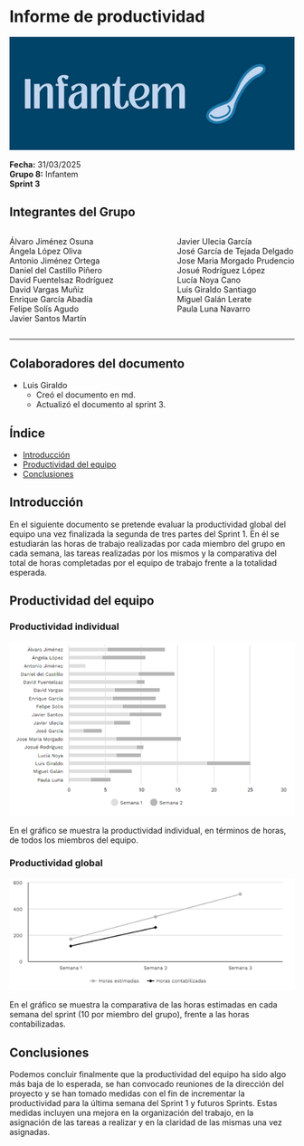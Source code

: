 # Informe de productividad

![Portada](../../images/Infantem.png)


**Fecha:** 31/03/2025  
**Grupo 8:** Infantem  
**Sprint 3**

## Integrantes del Grupo
<div style="display: flex; justify-content: space-between; gap: 2px;">
  <div>
    <ul style="padding-left: 0; list-style: none;">
      <li>Álvaro Jiménez Osuna</li>
      <li>Ángela López Oliva</li>
      <li>Antonio Jiménez Ortega</li>
      <li>Daniel del Castillo Piñero</li>
      <li>David Fuentelsaz Rodríguez</li>
      <li>David Vargas Muñiz</li>
      <li>Enrique García Abadía</li>
      <li>Felipe Solís Agudo</li>
      <li>Javier Santos Martín</li>
    </ul>
  </div>

  <div>
    <ul style="padding-left: 0; list-style: none;">
    <li>Javier Ulecia García</li>
      <li>José García de Tejada Delgado</li>
      <li>Jose Maria Morgado Prudencio</li>
      <li>Josué Rodríguez López</li>
      <li>Lucía Noya Cano</li>
      <li>Luis Giraldo Santiago</li>
      <li>Miguel Galán Lerate</li>
      <li>Paula Luna Navarro</li>
    </ul>
  </div>
</div>

---
## Colaboradores del documento

- Luis Giraldo  
  - Creó el documento en md.
  - Actualizó el documento al sprint 3.



## Índice
- [Introducción](#introducción)
- [Productividad del equipo](#productividad-del-equipo)
- [Conclusiones](#conclusiones)


## Introducción

En el siguiente documento se pretende evaluar la productividad global del equipo una vez finalizada la segunda de tres partes del Sprint 1. En él se estudiarán las horas de trabajo realizadas por cada miembro del grupo en cada semana, las tareas realizadas por los mismos y la comparativa del total de horas completadas por el equipo de trabajo frente a la totalidad esperada.

## Productividad del equipo

### Productividad individual 

![Gráfico de la productividad individual](../../images/EsfuerzoPorSemana.png)

En el gráfico se muestra la productividad individual, en términos de horas, de todos los miembros del equipo.

### Productividad global

![Gráfico de la productividad global](../../images/Productividad%20global.png)

En el gráfico se muestra la comparativa de las horas estimadas en cada semana del sprint (10 por miembro del grupo), frente a las horas contabilizadas.

## Conclusiones

Podemos concluir finalmente que la productividad del equipo ha sido algo más baja de lo esperada, se han convocado reuniones de la dirección del proyecto y se han tomado medidas con el fin de incrementar la productividad para la última semana del Sprint 1 y futuros Sprints. 
Estas medidas incluyen una mejora en la organización del trabajo, en la asignación de las tareas a realizar y en la claridad de las mismas una vez asignadas.
